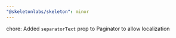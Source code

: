 ```yaml
---
"@skeletonlabs/skeleton": minor
---
```


chore: Added `separatorText` prop to Paginator to allow localization
